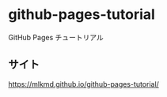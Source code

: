 # github-pages-tutorial
GitHub Pages チュートリアル

## サイト

https://mlkmd.github.io/github-pages-tutorial/
